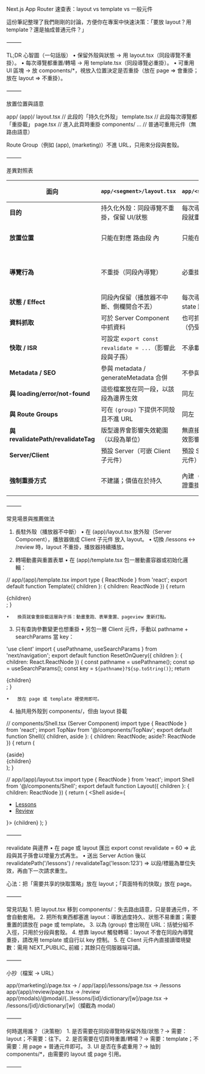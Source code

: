 Next.js App Router 速查表：layout vs template vs 一般元件

這份筆記整理了我們剛剛的討論，方便你在專案中快速決策：「要放 layout？用 template？還是抽成普通元件？」

⸻

TL;DR 心智圖（一句話版）
	•	保留外殼與狀態 → 用 layout.tsx（同段導覽不重掛）。
	•	每次導覽都重置/轉場 → 用 template.tsx（同段導覽必重掛）。
	•	可重用 UI 區塊 → 放 components/*，視放入位置決定是否重掛（放在 page ⇒ 會重掛；放在 layout ⇒ 不重掛）。

⸻

放置位置與語意

app/
  (app)/
    layout.tsx      // 此段的「持久化外殼」
    template.tsx    // 此段每次導覽都「重掛載」
    page.tsx        // 進入此頁時重掛
components/
  ...               // 普通可重用元件（無路由語意）

Route Group（例如 (app), (marketing)）不進 URL，只用來分段與套殼。

⸻

差異對照表

| 面向 | `app/<segment>/layout.tsx` | `app/<segment>/template.tsx` | 一般元件（`components/*`） |
|------|---------------------------|------------------------------|---------------------------|
| **目的** | 持久化外殼：同段導覽不重掛，保留 UI/狀態 | 每次導覽強制重掛載：進出同段就重建子樹 | 可重用的普通 React 元件，沒有路由語意 |
| **放置位置** | 只能在對應 路由段 內 | 只能在對應 路由段 內 | 任意（常見 `components/`、`app/.../_components/`） |
| **導覽行為** | 不重掛（同段內導覽） | 必重掛（同段內導覽） | 取決於父層：在 page 會重掛；在 layout 會持久；或手動改 key 強制重掛 |
| **狀態 / Effect** | 同段內保留（播放器不中斷、側欄開合不丟） | 每次導覽重置（DOM 重建、state 歸零、effects 重跑） | 跟隨父層或 key 改變 |
| **資料抓取** | 可於 Server Component 中抓資料 | 也可抓；但每次導覽會重跑（仍受 fetch 快取策略影響） | 視自身型態與所在樹而定 |
| **快取 / ISR** | 可設定 `export const revalidate = ...`（影響此段與子孫） | 不承載 revalidate 設定 | 不適用（在 page/layout 設定） |
| **Metadata / SEO** | 參與 metadata / generateMetadata 合併 | 不參與 metadata 合併 | 不參與 |
| **與 loading/error/not-found** | 這些檔案放在同一段，以該段為邊界生效 | 同左 | 不影響，由所在段決定 |
| **與 Route Groups** | 可在 `(group)` 下提供不同殼且不進 URL | 同左 | 無特別關係 |
| **與 revalidatePath/revalidateTag** | 版型邊界會影響失效範圍（以段為單位） | 無直接設定；受上層/頁面失效影響 | 無 |
| **Server/Client** | 預設 Server（可嵌 Client 子元件） | 預設 Server（可嵌 Client 子元件） | 可為 Server 或 Client |
| **強制重掛方式** | 不建議；價值在於持久 | 內建（系統以 unique key 保證重掛） | 以變更 key 或置於會重掛的父層（page/template）達成 |


⸻

常見場景與推薦做法

1) 長駐外殼（播放器不中斷）
	•	在 (app)/layout.tsx 放外殼（Server Component），播放器做成 Client 子元件 放入 layout。
	•	切換 /lessons ↔ /review 時，layout 不重掛，播放器持續播放。

2) 轉場動畫與重置表單
	•	在 (app)/template.tsx 包一層動畫容器或初始化邏輯：

// app/(app)/template.tsx
import type { ReactNode } from 'react';
export default function Template({ children }: { children: ReactNode }) {
  return <div className="animate-in fade-in duration-200">{children}</div>;
}

	•	換頁就會重掛載這層與子孫：動畫重跑、表單重置、pageview 重新打點。

3) 只有查詢參數變更也想重掛
	•	另包一層 Client 元件，手動以 pathname + searchParams 當 key：

'use client'
import { usePathname, useSearchParams } from 'next/navigation';
export default function ResetOnQuery({ children }: { children: React.ReactNode }) {
  const pathname = usePathname();
  const sp = useSearchParams();
  const key = `${pathname}?${sp.toString()}`;
  return <div key={key}>{children}</div>;
}

	•	放在 page 或 template 裡使用即可。

4) 抽共用外殼到 components/，但由 layout 掛載

// components/Shell.tsx (Server Component)
import type { ReactNode } from 'react';
import TopNav from '@/components/TopNav';
export default function Shell({ children, aside }: { children: ReactNode; aside?: ReactNode }) {
  return (
    <div className="min-h-dvh grid grid-rows-[auto_1fr]">
      <TopNav />
      <div className="grid md:grid-cols-[240px_1fr]">
        <aside className="hidden md:block border-r p-4">{aside}</aside>
        <main className="p-4">{children}</main>
      </div>
    </div>
  );
}

// app/(app)/layout.tsx
import type { ReactNode } from 'react';
import Shell from '@/components/Shell';
export default function Layout({ children }: { children: ReactNode }) {
  return (
    <Shell aside={
      <ul className="text-sm space-y-1">
        <li><a href="/lessons">Lessons</a></li>
        <li><a href="/review">Review</a></li>
      </ul>
    }>
      {children}
    </Shell>
  );
}


⸻

revalidate 與邊界
	•	在 page 或 layout 匯出 export const revalidate = 60 ⇒ 此段與其子孫會以增量方式再生。
	•	送出 Server Action 後以 revalidatePath('/lessons') / revalidateTag('lesson:123') ⇒ 以段/標籤為單位失效，再由下一次請求重生。

心法：把「需要共享的快取策略」放在 layout；「頁面特有的快取」放在 page。

⸻

常見坑點
	1.	把 layout.tsx 移到 components/：失去路由語意，只是普通元件，不會自動套用。
	2.	把所有東西都塞進 layout：導致過度持久、狀態不易重置；需要重置的請放在 page 或 template。
	3.	以為 (group) 會出現在 URL：括號分組不入徑，只用於分段與套殼。
	4.	想靠 layout 觸發轉場：layout 不會在同段內導覽重掛，請改用 template 或自行以 key 控制。
	5.	在 Client 元件內直接讀環境變數：需用 NEXT_PUBLIC_ 前綴；其餘只在伺服器端可讀。

⸻

小抄（檔案 → URL）

app/(marketing)/page.tsx        ->  /
app/(app)/lessons/page.tsx      ->  /lessons
app/(app)/review/page.tsx       ->  /review
app/(modals)/@modal/(..)lessons/[id]/dictionary/[w]/page.tsx ->  /lessons/[id]/dictionary/[w]（攔截為 modal）


⸻

何時選用誰？（決策樹）
	1.	是否需要在同段導覽時保留外殼/狀態？→ 需要：layout；不需要：往下。
	2.	是否需要在切頁時重置/轉場？→ 需要：template；不需要：用 page + 普通元件即可。
	3.	UI 是否在多處重用？→ 抽到 components/*，由需要的 layout 或 page 引用。

⸻
